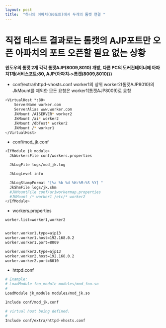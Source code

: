 ```yaml
---
layout: post
title:  "하나의 아파치(80포트)에서 두개의 톰캣 연결 "
---
```


# 직접 테스트 결과로는 톰캣의 AJP포트만 오픈 아파치의 포트 오픈할 필요 없는 상황

**윈도우의 톰캣 2개 각각 톰캣AJP(8009,8010) 개방, 다른 PC의 도커컨테이너에 아파치1개(서비스포트:80, AJP{아파치->톰캣(8009,8010)})**



- conf/extra/httpd-vhosts.conf worker1의 상위 worker2(톰캣AJP8010)의 JkMount를 제외한 모든 요청은 worker1(톰캣AJP8009)로 요청

```bash
<VirtualHost *:80>
    ServerName worker.com
    ServerAlias www.worker.com
    JkMount /AISERVER* worker2
    JkMount /ai* worker2
    JkMount /dbTest* worker2
    JkMount /* worker1
</VirtualHost>
```

- conf/mod_jk.conf
```bash
<IfModule jk_module>
  JkWorkersFile conf/workers.properties

  JkLogFile logs/mod_jk.log

  JkLogLevel info

  JkLogStampFormat "[%a %b %d %H:%M:%S %Y] "
  JkShmFile logs/jk.shm
  #JkMountFile conf/uriworkermap.properties
  #JKMount /* worker1 /etc/* worker2
</IfModule>
```

- workers.properties

```bash
worker.list=worker1,worker2


worker.worker1.type=ajp13
worker.worker1.host=192.168.0.2
worker.worker1.port=8009

worker.worker2.type=ajp13
worker.worker2.host=192.168.0.2
worker.worker2.port=8010
```

- httpd.conf
```bash
# Example:
# LoadModule foo_module modules/mod_foo.so
#
LoadModule jk_module modules/mod_jk.so

Include conf/mod_jk.conf

# virtual host being defined.
#
Include conf/extra/httpd-vhosts.conf
```



    
                
